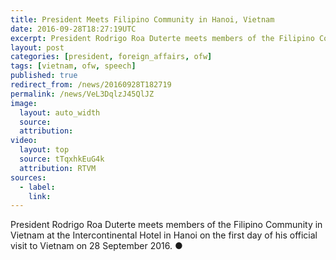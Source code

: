 ```yaml
---
title: President Meets Filipino Community in Hanoi, Vietnam
date: 2016-09-28T18:27:19UTC
excerpt: President Rodrigo Roa Duterte meets members of the Filipino Community in Vietnam at the Intercontinental Hotel in Hanoi on the first day of his official visit to Vietnam on 28 September 2016.
layout: post
categories: [president, foreign_affairs, ofw]
tags: [vietnam, ofw, speech]
published: true
redirect_from: /news/20160928T182719
permalink: /news/VeL3DqlzJ45QlJZ
image:
  layout: auto_width
  source: 
  attribution: 
video:
  layout: top
  source: tTqxhkEuG4k
  attribution: RTVM
sources:
  - label:
    link:
---
```


President Rodrigo Roa Duterte meets members of the Filipino Community in Vietnam at the Intercontinental Hotel in Hanoi on the first day of his official visit to Vietnam on 28 September 2016.
&#x25cf;


